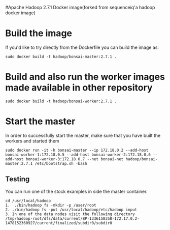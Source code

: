 #Apache Hadoop 2.7.1 Docker image(forked from sequenceiq'a hadoop docker image)
# Build the image

If you'd like to try directly from the Dockerfile you can build the image as:

```
sudo docker build -t hadoop/bonsai-master:2.7.1 .
```
# Build and also run the worker images made available in other repository

```
sudo docker build -t hadoop/bonsai-worker:2.7.1 .
```

# Start the master

In order to successfully start the master, make sure that you have built the workers and started them

```
sudo docker run -it -h bonsai-master --ip 172.18.0.2 --add-host bonsai-worker-1:172.18.0.5 --add-host bonsai-worker-2:172.18.0.6 --add-host bonsai-worker-3:172.18.0.7 --net bonsai-net hadoop/bonsai-master:2.7.1 /etc/bootstrap.sh -bash
```

## Testing

You can run one of the stock examples in side the master container.

```
cd /usr/local/hadoop
1.  ./bin/hadoop fs -mkdir -p /user/root
2. ./bin/hadoop fs -put /usr/local/hadoop/etc/hadoop input
3. In one of the data nodes visit the following directory
/tmp/hadoop-root/dfs/data/current/BP-1336158358-172.17.0.2-1478152360927/current/finalized/subdir0/subdir0
```

